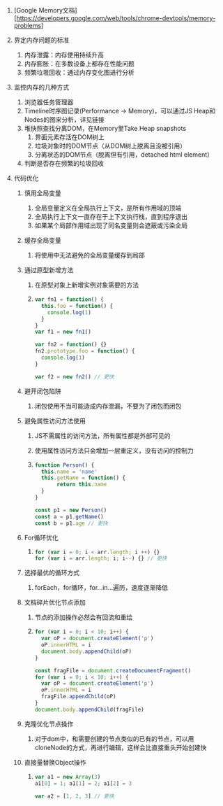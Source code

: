 1. [Google Memory文档][https://developers.google.com/web/tools/chrome-devtools/memory-problems]

2. 界定内存问题的标准

   1. 内存泄露：内存使用持续升高
   2. 内存膨胀：在多数设备上都存在性能问题
   3. 频繁垃圾回收：通过内存变化图进行分析

3. 监控内存的几种方式

   1. 浏览器任务管理器
   2. Timeline时序图记录(Performance -> Memory)，可以通过JS Heap和Nodes的图来分析，详见链接
   3. 堆快照查找分离DOM，在Memory里Take Heap snapshots
      1. 界面元素存活在DOM树上
      2. 垃圾对象时的DOM节点（从DOM树上脱离且没被引用）
      3. 分离状态的DOM节点（脱离但有引用，detached html element）
   4. 判断是否存在频繁的垃圾回收

4. 代码优化

   1. 慎用全局变量

      1. 全局变量定义在全局执行上下文，是所有作用域的顶端
      2. 全局执行上下文一直存在于上下文执行栈，直到程序退出
      3. 如果某个局部作用域出现了同名变量则会遮蔽或污染全局

   2. 缓存全局变量

      1. 将使用中无法避免的全局变量缓存到局部

   3. 通过原型新增方法

      1. 在原型对象上新增实例对象需要的方法

      2. ````js
         var fn1 = function() {
           this.foo = function() {
             console.log(1)
           }
         }
         var f1 = new fn1()
         
         var fn2 = function() {}
         fn2.prototype.foo = function() {
           console.log(1)
         }
         
         var f2 = new fn2() // 更快
         ````

   4. 避开闭包陷阱

      1. 闭包使用不当可能造成内存泄漏，不要为了闭包而闭包

   5. 避免属性访问方法使用

      1. JS不需属性的访问方法，所有属性都是外部可见的

      2. 使用属性访问方法只会增加一层重定义，没有访问的控制力

      3. ````js
         function Person() {
           this.name = 'name'
           this.getName = function() {
         		return this.name
           }
         }
         
         const p1 = new Person()
         const a = p1.getName()
         const b = p1.age // 更快
         ````

   6. For循环优化

      1. ````js
         for (var i = 0; i < arr.length; i ++) {}
         for (var i = arr.length; i; i--) {} // 更快
         ````

   7. 选择最优的循环方式

      1. forEach，for循环，for...in...遍历，速度逐渐降低

   8. 文档碎片优化节点添加

      1. 节点的添加操作必然会有回流和重绘

      2. ````js
         for (var i = 0; i < 10; i++) {
           var oP = document.createElement('p')
           oP.innerHTML = i
           document.body.appendChild(oP)
         }
         
         const fragFile = document.createDocumentFragment()
         for (var i = 0; i < 10; i++) {
           var oP = document.createElement('p')
           oP.innerHTML = i
           fragFile.appendChild(oP)
         }
         document.body.appendChild(fragFile)
         ````

   9. 克隆优化节点操作

      1. 对于dom中，和需要创建的节点类似的已有的节点，可以用cloneNode的方式，再进行编辑，这样会比直接重头开始创建快

   10. 直接量替换Object操作

       1. ```js
          var a1 = new Array(3)
          a1[0] = 1; a1[1] = 2; a1[2] = 3
          
          var a2 = [1, 2, 3] // 更快
          ```

 